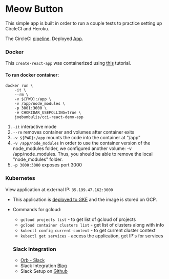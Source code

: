 # Meow Button

This simple app is built in order to run a couple tests to practice setting up CircleCI and Heroku.

The CircleCI [pipeline](https://app.circleci.com/pipelines/github/joebumbulis/button_react_2).
Deployed [App](https://meow-button.herokuapp.com/).

### Docker
This `create-react-app` was containerized using [this](https://mherman.org/blog/dockerizing-a-react-app/) tutorial.

#### To run docker container:
```
docker run \
    -it \
    --rm \
    -v ${PWD}:/app \
    -v /app/node_modules \
    -p 3001:3000 \
    -e CHOKIDAR_USEPOLLING=true \
    joebumbulis/cci-react-demo-app
```
1. `-it` interactive mode
2. `--rm` removes container and volumes after container exits
3. `-v ${PWD}:/app` mounts the code into the container at "/app"
4. `-v /app/node_modules` in order to use the container version of the node_modules folder, we configured another volume: -v /app/node_modules. Thus, you should be able to remove the local "node_modules" folder.
5. `-p 3000:3000` exposes port 3000

### Kubernetes
View application at external IP: `35.199.47.162:3000`

- This application is [deployed to GKE](https://circleci.com/blog/simplifying-your-ci-cd-build-pipeline-to-gke-with-circleci-orbs/) and the image is stored on GCP. 
- Commands for gcloud:
    - `gcloud projects list` - to get list of gcloud of projects
    - `gcloud container clusters list` - get list of clusters along with info
    - `kubectl config current-context` - to get current cluster context
    - `kubectl get services` - access the application, get IP's for services

    ### Slack Integration
    - [Orb - Slack](https://circleci.com/developer/orbs/orb/circleci/slack)
    - Slack Integration [Blog](https://circleci.com/blog/circleci-slack-integration/)
    - Slack Setup on [Github](https://github.com/CircleCI-Public/slack-orb/wiki/Setup)
  
 
